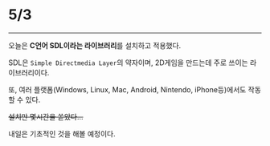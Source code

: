 # 5/3

---

오늘은 **C언어 SDL이라는 라이브러리**를 설치하고 적용했다.

SDL은 `Simple Directmedia Layer`의 약자이며, 2D게임을 만드는데 주로 쓰이는 라이브러리이다.

또, 여러 플랫폼(Windows, Linux, Mac, Android, Nintendo, iPhone등)에서도 작동할 수 있다.

~~설치만 몇시간을 쏟았다…~~

내일은 기초적인 것을 해볼 예정이다.